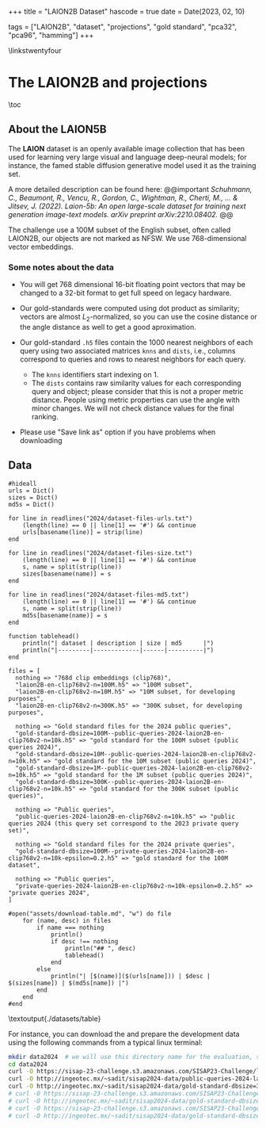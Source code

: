 +++
title = "LAION2B Dataset"
hascode = true
date = Date(2023, 02, 10)

tags = ["LAION2B", "dataset", "projections", "gold standard", "pca32", "pca96", "hamming"]
+++

\linkstwentyfour

# The LAION2B and projections

\toc

## About the LAION5B

The **LAION** dataset is an openly available image collection that has been used for learning very large visual and language deep-neural models; for instance, the famed stable diffusion generative model used it as the training set.

A more detailed description can be found here:
@@important
_Schuhmann, C., Beaumont, R., Vencu, R., Gordon, C., Wightman, R., Cherti, M., ... & Jitsev, J. (2022). Laion-5b: An open large-scale dataset for training next generation image-text models. arXiv preprint arXiv:2210.08402._
@@

The challenge use a 100M subset of the English subset, often called LAION2B, our objects are not marked as NFSW.
We use 768-dimensional vector embeddings.



### Some notes about the data

- You will get 768 dimensional 16-bit floating point vectors that may be changed to a 32-bit format to get full speed on legacy hardware.
- Our gold-standards were computed using dot product as similarity; vectors are almost $L_2$-normalized, so you can use the cosine distance or the angle distance as well to get a good aproximation.
- Our gold-standard `.h5` files contain the 1000 nearest neighbors of each query using two associated matrices `knns` and `dists`, i.e., columns correspond to queries and rows to nearest neighbors for each query.
  - The `knns` identifiers start indexing on 1.
  - The `dists` contains raw similarity values for each corresponding query and object; please consider that this is not a proper metric distance. People using metric properties can use the angle with minor changes. We will not check distance values for the final ranking. 

- Please use "Save link as" option if you have problems when downloading

## Data

```julia:./datasets/table
#hideall
urls = Dict()
sizes = Dict()
md5s = Dict()

for line in readlines("2024/dataset-files-urls.txt")
    (length(line) == 0 || line[1] == '#') && continue
    urls[basename(line)] = strip(line)
end

for line in readlines("2024/dataset-files-size.txt")
    (length(line) == 0 || line[1] == '#') && continue
    s, name = split(strip(line))
    sizes[basename(name)] = s
end

for line in readlines("2024/dataset-files-md5.txt")
    (length(line) == 0 || line[1] == '#') && continue
    s, name = split(strip(line))
    md5s[basename(name)] = s
end

function tablehead() 
    println("| dataset | description | size | md5      |")
    println("|---------|-------------|------|----------|")
end

files = [
  nothing => "768d clip embeddings (clip768)",
  "laion2B-en-clip768v2-n=100M.h5" => "100M subset",
  "laion2B-en-clip768v2-n=10M.h5" => "10M subset, for developing purposes",
  "laion2B-en-clip768v2-n=300K.h5" => "300K subset, for developing purposes",

  nothing => "Gold standard files for the 2024 public queries",
  "gold-standard-dbsize=100M--public-queries-2024-laion2B-en-clip768v2-n=10k.h5" => "gold standard for the 100M subset (public queries 2024)",
  "gold-standard-dbsize=10M--public-queries-2024-laion2B-en-clip768v2-n=10k.h5" => "gold standard for the 10M subset (public queries 2024)",
  "gold-standard-dbsize=1M--public-queries-2024-laion2B-en-clip768v2-n=10k.h5" => "gold standard for the 1M subset (public queries 2024)",
  "gold-standard-dbsize=300K--public-queries-2024-laion2B-en-clip768v2-n=10k.h5" => "gold standard for the 300K subset (public queries)",

  nothing => "Public queries",
  "public-queries-2024-laion2B-en-clip768v2-n=10k.h5" => "public queries 2024 (this query set correspond to the 2023 private query set)",
  
  nothing => "Gold standard files for the 2024 private queries",
  "gold-standard-dbsize=100M--private-queries-2024-laion2B-en-clip768v2-n=10k-epsilon=0.2.h5" => "gold standard for the 100M dataset",

  nothing => "Public queries",
  "private-queries-2024-laion2B-en-clip768v2-n=10k-epsilon=0.2.h5" => "private queries 2024",
]

#open("assets/download-table.md", "w") do file
    for (name, desc) in files
        if name === nothing
            println()
            if desc !== nothing
                println("## ", desc)
                tablehead()
            end
        else
            println("| [$(name)]($(urls[name])) | $desc | $(sizes[name]) | $(md5s[name]) |")
        end
    end
#end

```

\textoutput{./datasets/table}

For instance, you can download the and prepare the development data using the following commands from a typical linux terminal:
```bash
mkdir data2024  # we will use this directory name for the evaluation, so it is good idea to use the same structure
cd data2024
curl -O https://sisap-23-challenge.s3.amazonaws.com/SISAP23-Challenge/laion2B-en-clip768v2-n=300K.h5
curl -O http://ingeotec.mx/~sadit/sisap2024-data/public-queries-2024-laion2B-en-clip768v2-n=10k.h5  # this url will be updated soon
curl -O http://ingeotec.mx/~sadit/sisap2024-data/gold-standard-dbsize=300K--public-queries-2024-laion2B-en-clip768v2-n=10k.h5 # this url will be updated soon
# curl -O https://sisap-23-challenge.s3.amazonaws.com/SISAP23-Challenge/laion2B-en-clip768v2-n=10M.h5
# curl -O http://ingeotec.mx/~sadit/sisap2024-data/gold-standard-dbsize=10M--public-queries-2024-laion2B-en-clip768v2-n=10k.h5
# curl -O https://sisap-23-challenge.s3.amazonaws.com/SISAP23-Challenge/laion2B-en-clip768v2-n=100M.h5
# curl -O http://ingeotec.mx/~sadit/sisap2024-data/gold-standard-dbsize=100M--public-queries-2024-laion2B-en-clip768v2-n=10k.h5
```

